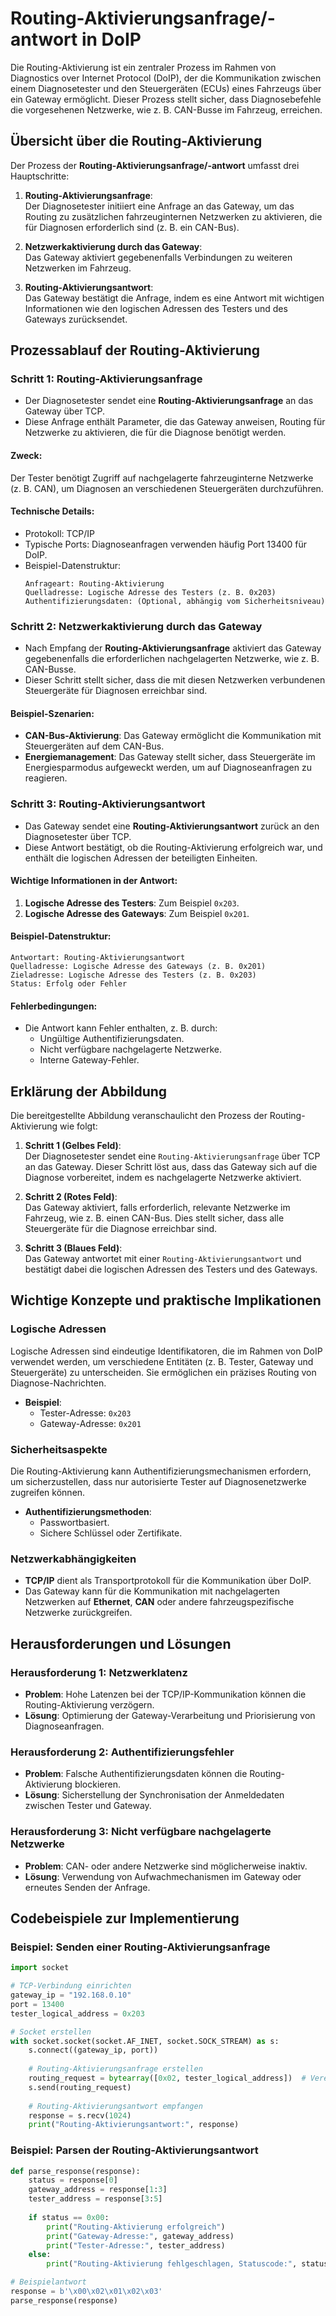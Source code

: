 # Routing-Aktivierungsanfrage/-antwort in DoIP

Die Routing-Aktivierung ist ein zentraler Prozess im Rahmen von Diagnostics over Internet Protocol (DoIP), der die Kommunikation zwischen einem Diagnosetester und den Steuergeräten (ECUs) eines Fahrzeugs über ein Gateway ermöglicht. Dieser Prozess stellt sicher, dass Diagnosebefehle die vorgesehenen Netzwerke, wie z. B. CAN-Busse im Fahrzeug, erreichen.

## Übersicht über die Routing-Aktivierung

Der Prozess der **Routing-Aktivierungsanfrage/-antwort** umfasst drei Hauptschritte:

1. **Routing-Aktivierungsanfrage**:  
   Der Diagnosetester initiiert eine Anfrage an das Gateway, um das Routing zu zusätzlichen fahrzeuginternen Netzwerken zu aktivieren, die für Diagnosen erforderlich sind (z. B. ein CAN-Bus).

2. **Netzwerkaktivierung durch das Gateway**:  
   Das Gateway aktiviert gegebenenfalls Verbindungen zu weiteren Netzwerken im Fahrzeug.

3. **Routing-Aktivierungsantwort**:  
   Das Gateway bestätigt die Anfrage, indem es eine Antwort mit wichtigen Informationen wie den logischen Adressen des Testers und des Gateways zurücksendet.



## Prozessablauf der Routing-Aktivierung

### Schritt 1: Routing-Aktivierungsanfrage
- Der Diagnosetester sendet eine **Routing-Aktivierungsanfrage** an das Gateway über TCP. 
- Diese Anfrage enthält Parameter, die das Gateway anweisen, Routing für Netzwerke zu aktivieren, die für die Diagnose benötigt werden.

#### Zweck:
Der Tester benötigt Zugriff auf nachgelagerte fahrzeuginterne Netzwerke (z. B. CAN), um Diagnosen an verschiedenen Steuergeräten durchzuführen.

#### Technische Details:
- Protokoll: TCP/IP
- Typische Ports: Diagnoseanfragen verwenden häufig Port 13400 für DoIP.
- Beispiel-Datenstruktur:
   ```plaintext
   Anfrageart: Routing-Aktivierung
   Quelladresse: Logische Adresse des Testers (z. B. 0x203)
   Authentifizierungsdaten: (Optional, abhängig vom Sicherheitsniveau)
   ```



### Schritt 2: Netzwerkaktivierung durch das Gateway
- Nach Empfang der **Routing-Aktivierungsanfrage** aktiviert das Gateway gegebenenfalls die erforderlichen nachgelagerten Netzwerke, wie z. B. CAN-Busse.
- Dieser Schritt stellt sicher, dass die mit diesen Netzwerken verbundenen Steuergeräte für Diagnosen erreichbar sind.

#### Beispiel-Szenarien:
- **CAN-Bus-Aktivierung**: Das Gateway ermöglicht die Kommunikation mit Steuergeräten auf dem CAN-Bus.
- **Energiemanagement**: Das Gateway stellt sicher, dass Steuergeräte im Energiesparmodus aufgeweckt werden, um auf Diagnoseanfragen zu reagieren.



### Schritt 3: Routing-Aktivierungsantwort
- Das Gateway sendet eine **Routing-Aktivierungsantwort** zurück an den Diagnosetester über TCP.
- Diese Antwort bestätigt, ob die Routing-Aktivierung erfolgreich war, und enthält die logischen Adressen der beteiligten Einheiten.

#### Wichtige Informationen in der Antwort:
1. **Logische Adresse des Testers**: Zum Beispiel `0x203`.
2. **Logische Adresse des Gateways**: Zum Beispiel `0x201`.

#### Beispiel-Datenstruktur:
   ```plaintext
   Antwortart: Routing-Aktivierungsantwort
   Quelladresse: Logische Adresse des Gateways (z. B. 0x201)
   Zieladresse: Logische Adresse des Testers (z. B. 0x203)
   Status: Erfolg oder Fehler
   ```

#### Fehlerbedingungen:
- Die Antwort kann Fehler enthalten, z. B. durch:
  - Ungültige Authentifizierungsdaten.
  - Nicht verfügbare nachgelagerte Netzwerke.
  - Interne Gateway-Fehler.



## Erklärung der Abbildung

Die bereitgestellte Abbildung veranschaulicht den Prozess der Routing-Aktivierung wie folgt:

1. **Schritt 1 (Gelbes Feld)**:  
   Der Diagnosetester sendet eine `Routing-Aktivierungsanfrage` über TCP an das Gateway. Dieser Schritt löst aus, dass das Gateway sich auf die Diagnose vorbereitet, indem es nachgelagerte Netzwerke aktiviert.

2. **Schritt 2 (Rotes Feld)**:  
   Das Gateway aktiviert, falls erforderlich, relevante Netzwerke im Fahrzeug, wie z. B. einen CAN-Bus. Dies stellt sicher, dass alle Steuergeräte für die Diagnose erreichbar sind.

3. **Schritt 3 (Blaues Feld)**:  
   Das Gateway antwortet mit einer `Routing-Aktivierungsantwort` und bestätigt dabei die logischen Adressen des Testers und des Gateways.


## Wichtige Konzepte und praktische Implikationen

### Logische Adressen
Logische Adressen sind eindeutige Identifikatoren, die im Rahmen von DoIP verwendet werden, um verschiedene Entitäten (z. B. Tester, Gateway und Steuergeräte) zu unterscheiden. Sie ermöglichen ein präzises Routing von Diagnose-Nachrichten.

- **Beispiel**:  
   - Tester-Adresse: `0x203`
   - Gateway-Adresse: `0x201`

### Sicherheitsaspekte
Die Routing-Aktivierung kann Authentifizierungsmechanismen erfordern, um sicherzustellen, dass nur autorisierte Tester auf Diagnosenetzwerke zugreifen können.

- **Authentifizierungsmethoden**:
  - Passwortbasiert.
  - Sichere Schlüssel oder Zertifikate.

### Netzwerkabhängigkeiten
- **TCP/IP** dient als Transportprotokoll für die Kommunikation über DoIP.
- Das Gateway kann für die Kommunikation mit nachgelagerten Netzwerken auf **Ethernet**, **CAN** oder andere fahrzeugspezifische Netzwerke zurückgreifen.


##  Herausforderungen und Lösungen

### Herausforderung 1: Netzwerklatenz
- **Problem**: Hohe Latenzen bei der TCP/IP-Kommunikation können die Routing-Aktivierung verzögern.
- **Lösung**: Optimierung der Gateway-Verarbeitung und Priorisierung von Diagnoseanfragen.

### Herausforderung 2: Authentifizierungsfehler
- **Problem**: Falsche Authentifizierungsdaten können die Routing-Aktivierung blockieren.
- **Lösung**: Sicherstellung der Synchronisation der Anmeldedaten zwischen Tester und Gateway.

### Herausforderung 3: Nicht verfügbare nachgelagerte Netzwerke
- **Problem**: CAN- oder andere Netzwerke sind möglicherweise inaktiv.
- **Lösung**: Verwendung von Aufwachmechanismen im Gateway oder erneutes Senden der Anfrage.



## Codebeispiele zur Implementierung

### Beispiel: Senden einer Routing-Aktivierungsanfrage
```python
import socket

# TCP-Verbindung einrichten
gateway_ip = "192.168.0.10"
port = 13400
tester_logical_address = 0x203

# Socket erstellen
with socket.socket(socket.AF_INET, socket.SOCK_STREAM) as s:
    s.connect((gateway_ip, port))
    
    # Routing-Aktivierungsanfrage erstellen
    routing_request = bytearray([0x02, tester_logical_address])  # Vereinfachtes Beispiel
    s.send(routing_request)
    
    # Routing-Aktivierungsantwort empfangen
    response = s.recv(1024)
    print("Routing-Aktivierungsantwort:", response)
```

### Beispiel: Parsen der Routing-Aktivierungsantwort
```python
def parse_response(response):
    status = response[0]
    gateway_address = response[1:3]
    tester_address = response[3:5]
    
    if status == 0x00:
        print("Routing-Aktivierung erfolgreich")
        print("Gateway-Adresse:", gateway_address)
        print("Tester-Adresse:", tester_address)
    else:
        print("Routing-Aktivierung fehlgeschlagen, Statuscode:", status)

# Beispielantwort
response = b'\x00\x02\x01\x02\x03'
parse_response(response)
```
